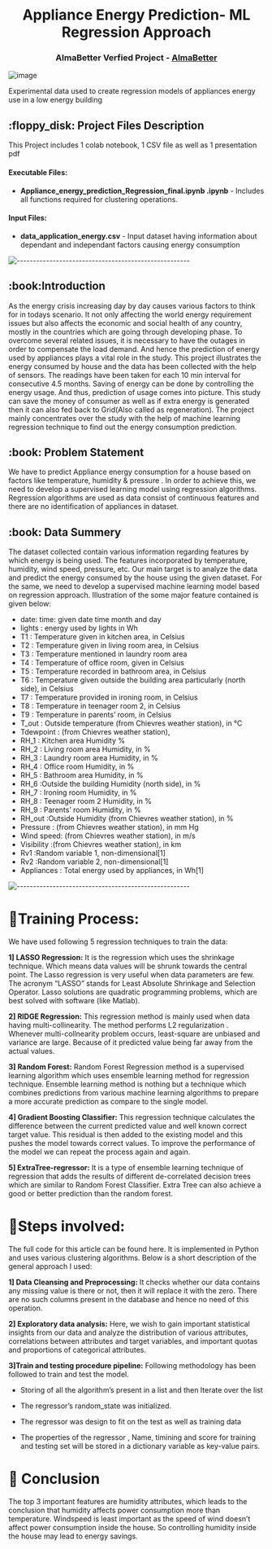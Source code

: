 <h1 align="center"> Appliance Energy Prediction- ML Regression Approach </h1>
<h3 align="center"> AlmaBetter Verfied Project - <a href="https://www.almabetter.com/"> AlmaBetter </a> </h5>

<p align="center"> 
	
![image](https://user-images.githubusercontent.com/114068950/212836653-3d003162-ea5b-496b-8187-b2491fb3209b.png)
</p>


<p> Experimental data used to create regression models of appliances energy use in a low energy building</p>

<h2> :floppy_disk: Project Files Description</h2>

<p>This Project includes 1 colab notebook, 1 CSV file as well as 1 presentation pdf</p>
<h4>Executable Files:</h4>
<ul>
  <li><b>Appliance_energy_prediction_Regression_final.ipynb
.ipynb</b> - Includes all functions required for clustering operations.</li>
</ul>

<h4>Input Files:</h4>
<ul>
  <li><b>data_application_energy.csv</b> - Input dataset having information about dependant and independant factors causing energy consumption</li>
</ul>


![-----------------------------------------------------](https://raw.githubusercontent.com/andreasbm/readme/master/assets/lines/rainbow.png)

<h2> :book:Introduction</h2>
As the energy crisis increasing day by day causes various factors to think for in todays scenario. It not only affecting the world energy requirement issues but also affects the economic and social health of any country, mostly in the countries which are going through developing phase. To overcome several related issues, it is necessary to have the outages in order to compensate the load demand. And hence the prediction of energy used by appliances plays a vital role in the study.
	This project illustrates the energy consumed by house and the data has been collected with the help of sensors. The readings have been taken for each 10 min interval for consecutive 4.5 months. Saving of energy can be done by controlling the energy usage. And thus, prediction of usage comes into picture. This study can save the money of consumer as well as if extra energy is generated then it can also fed back to Grid(Also called as regeneration). The project mainly concentrates over the study with the help of machine learning regression technique to find out the energy consumption prediction.



<h2> :book: Problem Statement</h2>
We have to predict Appliance energy consumption for a house based on factors like temperature, humidity & pressure . In order to achieve this, we need to develop a supervised learning model using regression algorithms. Regression algorithms are used as data consist of continuous features and there are no identification of appliances in dataset.

<h2> :book: Data Summery</h2>
The dataset collected contain various information regarding features by which energy is being used. The features incorporated by temperature, humidity, wind speed, pressure, etc. Our main target is to analyze the data and predict the energy consumed by the house using the given dataset. For the same, we need to develop a supervised machine learning model based on regression approach.  Illustration of the some major feature contained is given below:

*	date: time: given date time month and day
*	lights : energy used by lights in Wh
*	T1 : Temperature given in kitchen area, in Celsius
*	T2 : Temperature given in living room area, in Celsius
*	T3 : Temperature mentioned in laundry room area
*	T4 : Temperature of office room, given in Celsius
*	T5 : Temperature recorded in  bathroom area, in Celsius
*	T6 : Temperature given outside the building area particularly (north side), in Celsius
*	T7 : Temperature provided in ironing room, in Celsius
*	T8 : Temperature in teenager room 2, in Celsius
*	T9 : Temperature in parents’ room, in Celsius
*	T_out : Outside temperature (from Chievres weather station), in °C
*	Tdewpoint : (from Chievres weather station), 
*	RH_1 : Kitchen area Humidity %
*	RH_2 : Living room area Humidity, in %
*	RH_3 : Laundry room area Humidity, in %
*	RH_4 : Office room Humidity, in %
*	RH_5 : Bathroom area Humidity, in %
*	RH_6 :Outside the building Humidity (north side), in %
*	RH_7 : Ironing room Humidity, in %
*	RH_8 : Teenager room 2  Humidity, in %
*	RH_9 : Parents’ room Humidity, in %
*	RH_out :Outside Humidity (from Chievres weather station), in %
*	Pressure : (from Chievres weather station), in mm Hg
*	Wind speed: (from Chievres weather station), in m/s
*	Visibility :(from Chievres weather station), in km
*	Rv1 :Random variable 1, non-dimensional[1]
*	Rv2 :Random variable 2, non-dimensional[1]
*	Appliances : Total energy used by appliances, in Wh[1]


![-----------------------------------------------------](https://raw.githubusercontent.com/andreasbm/readme/master/assets/lines/rainbow.png)


# :book:Training Process:

We have used following 5 regression techniques to train the data:

**1] LASSO Regression:**
It is the regression which uses the shrinkage technique. Which means data values will be shrunk towards the central point. The Lasso regression is very useful when data parameters are few. The acronym “LASSO” stands for Least Absolute Shrinkage and Selection Operator.
Lasso solutions are quadratic programming problems, which are best solved with software (like Matlab). 

**2] RIDGE Regression:**
This regression method is mainly used when data having multi-collinearity. The method performs L2 regularization . Whenever multi-collnearity problem occurs, least-square are unbiased and variance are large. Because of it predicted value being far away from the actual values.


**3] Random Forest:**
Random Forest Regression method is a supervised learning algorithm which uses ensemble learning method for regression technique. Ensemble learning method is nothing but a technique which combines predictions from various machine learning algorithms to prepare a more accurate prediction as compare to the single model.

**4] Gradient Boosting Classifier:**
This regression technique calculates the difference between the current predicted value and well known correct target value. This residual is then added to the existing model and this pushes the model towards correct values. To improve the performance of the model we can repeat the process again and again.

**5] ExtraTree-regressor:**
It is a type of ensemble learning technique of regression that adds the results of different de-correlated decision trees which are similar to Random Forest Classifier. Extra Tree can also achieve a good or better prediction than the random forest.


# :book:Steps involved:
The full code for this article can be found here. It is implemented in Python and uses various clustering algorithms. Below is a short description of the general approach I used:

**1] Data Cleansing and Preprocessing:**
It checks whether our data contains any missing value is there or not, then it will replace it with the zero. There are no such columns present in the database and hence no need of this operation.


**2] Exploratory data analysis:**
Here, we wish to gain important statistical insights from our data and analyze the distribution of various attributes, correlations between attributes and target variables, and important quotas and proportions of categorical attributes.

**3]Train and testing procedure pipeline:**
Following methodology has been followed to train and test the model.

* Storing of all the algorithm’s present in a list and then  Iterate over the list

* The regressor’s random_state was initialized.

* The regressor was design to fit on the test as well as training data

* The properties of the regressor , Name, timining and score for training and testing set will be stored in a dictionary variable as key-value pairs.

# :book: Conclusion

The top 3 important features are humidity attributes, which leads to the conclusion that humidity affects power consumption more than temperature. Windspeed is least important as the speed of wind doesn’t affect power consumption inside the house. So controlling humidity inside the house may lead to energy savings.
